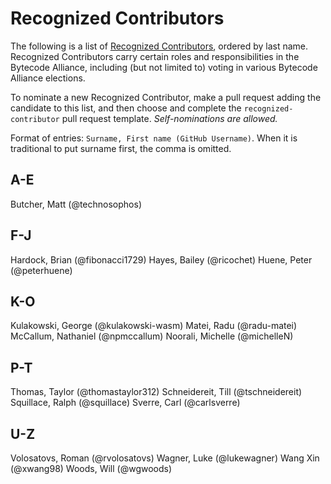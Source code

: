 # Recognized Contributors

The following is a list of [Recognized Contributors](https://github.com/technosophos/governance/blob/main/TSC/charter.md#recognized-contributors), ordered by last name. Recognized Contributors carry certain roles and responsibilities in the Bytecode Alliance, including (but not limited to) voting in various Bytecode Alliance elections.

To nominate a new Recognized Contributor, make a pull request adding the candidate to this list, and then choose and complete the `recognized-contributor` pull request template. _Self-nominations are allowed._

Format of entries: `Surname, First name (GitHub Username)`. When it is traditional to put surname first, the comma is omitted.

## A-E

Butcher, Matt (@technosophos)

## F-J

Hardock, Brian (@fibonacci1729)
Hayes, Bailey (@ricochet)
Huene, Peter (@peterhuene)

## K-O

Kulakowski, George (@kulakowski-wasm)
Matei, Radu (@radu-matei)
McCallum, Nathaniel (@npmccallum)
Noorali, Michelle (@michelleN)

## P-T

Thomas, Taylor (@thomastaylor312)
Schneidereit, Till (@tschneidereit)
Squillace, Ralph (@squillace)
Sverre, Carl (@carlsverre)

## U-Z

Volosatovs, Roman (@rvolosatovs)
Wagner, Luke (@lukewagner)
Wang Xin (@xwang98)
Woods, Will (@wgwoods)
